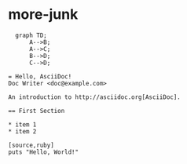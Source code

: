 # more-junk

```mermaid
  graph TD;
      A-->B;
      A-->C;
      B-->D;
      C-->D;
```


```asciidoc
= Hello, AsciiDoc!
Doc Writer <doc@example.com>

An introduction to http://asciidoc.org[AsciiDoc].

== First Section

* item 1
* item 2

[source,ruby]
puts "Hello, World!"
```
